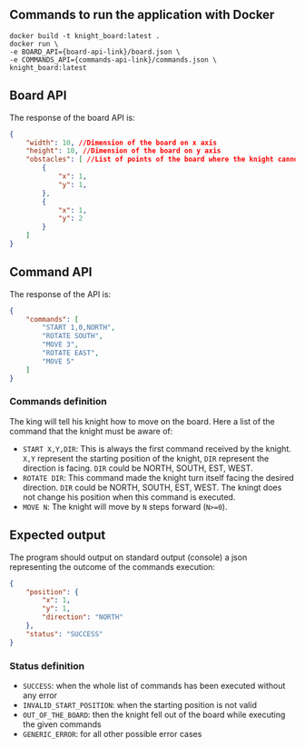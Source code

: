 ## Commands to run the application with Docker
```
docker build -t knight_board:latest .
docker run \
-e BOARD_API={board-api-link}/board.json \
-e COMMANDS_API={commands-api-link}/commands.json \
knight_board:latest
```


## Board API
The response of the board API is:
```json
{
    "width": 10, //Dimension of the board on x axis
    "height": 10, //Dimension of the board on y axis
    "obstacles": [ //List of points of the board where the knight cannot step on
        { 
            "x": 1,
            "y": 1,
        },
        {
            "x": 1,
            "y": 2
        }
    ]
}
```

## Command API
The response of the API is:
```json
{
    "commands": [ 
        "START 1,0,NORTH",
        "ROTATE SOUTH",
        "MOVE 3",
        "ROTATE EAST",
        "MOVE 5"
    ]
}
```

### Commands definition
The king will tell his knight how to move on the board. Here a list of the command that the knight must be aware of:

* `START X,Y,DIR`: This is always the first command received by the knight. `X,Y` represent the starting position of the knight, `DIR` represent the direction is facing. `DIR` could be NORTH, SOUTH, EST, WEST.
* `ROTATE DIR`: This command made the knight turn itself facing the desired direction. `DIR` could be NORTH, SOUTH, EST, WEST. The kningt does not change his position when this command is executed.
* `MOVE N`: The knight will move by `N` steps forward (`N>=0`).

## Expected output
The program should output on standard output (console) a json representing the outcome of the commands execution:
```json
{
    "position": {
        "x": 1,
        "y": 1,
        "direction": "NORTH"
    },
    "status": "SUCCESS"
}
```

### Status definition
* `SUCCESS`: when the whole list of commands has been executed without any error
* `INVALID_START_POSITION`: when the starting position is not valid
* `OUT_OF_THE_BOARD`: then the knight fell out of the board while executing the given commands
* `GENERIC_ERROR`: for all other possible error cases
